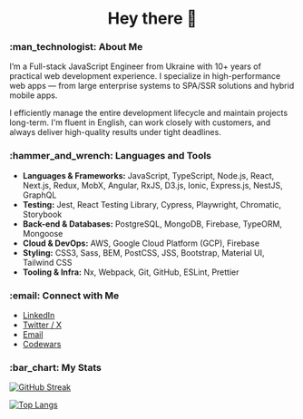 <h1 align="center">Hey there 👋</h1>

<h3>:man_technologist: About Me</h3>
<p>
  I’m a Full-stack JavaScript Engineer from Ukraine with 10+ years of practical web development experience. I specialize in high-performance web apps — from large enterprise systems to SPA/SSR solutions and hybrid mobile apps.
</p>
<p>
  I efficiently manage the entire development lifecycle and maintain projects long-term. I'm fluent in English, can work closely with customers, and always deliver high-quality results under tight deadlines.
</p>

<h3>:hammer_and_wrench: Languages and Tools</h3>

<ul>
  <li><strong>Languages & Frameworks:</strong> JavaScript, TypeScript, Node.js, React, Next.js, Redux, MobX, Angular, RxJS, D3.js, Ionic, Express.js, NestJS, GraphQL</li>
  <li><strong>Testing:</strong> Jest, React Testing Library, Cypress, Playwright, Chromatic, Storybook</li>
  <li><strong>Back-end & Databases:</strong> PostgreSQL, MongoDB, Firebase, TypeORM, Mongoose</li>
  <li><strong>Cloud & DevOps:</strong> AWS, Google Cloud Platform (GCP), Firebase</li>
  <li><strong>Styling:</strong> CSS3, Sass, BEM, PostCSS, JSS, Bootstrap, Material UI, Tailwind CSS</li>
  <li><strong>Tooling & Infra:</strong> Nx, Webpack, Git, GitHub, ESLint, Prettier</li>
</ul>

<h3>:email: Connect with Me</h3>
<ul>
  <li><a href="https://www.linkedin.com/in/orestprystayko">LinkedIn</a></li>
  <li><a href="https://twitter.com/oprystaiko">Twitter / X</a></li>
  <li><a href="mailto:orestprustayko@gmai.com">Email</a></li>
  <li><a href="https://www.codewars.com/users/qetr1ck-op">Codewars</a></li>
</ul>

<h3>:bar_chart: My Stats</h3>

[![GitHub Streak](https://github-readme-streak-stats.herokuapp.com?user=qetr1ck-op&theme=onedark&date_format=M%20j%5B%2C%20Y%5D)](https://git.io/streak-stats)

[![Top Langs](https://github-readme-stats.vercel.app/api/top-langs/?username=qetr1ck-op&layout=compact&theme=onedark)](https://github.com/anuraghazra/github-readme-stats)
